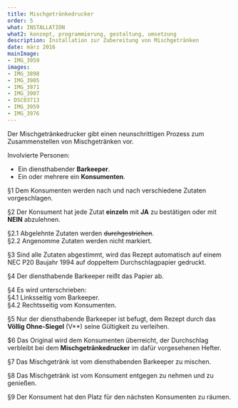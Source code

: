 ```yaml
---
title: Mischgetränkedrucker
order: 5
what: INSTALLATION
what2: konzept, programmierung, gestaltung, umsetzung
description: Installation zur Zubereitung von Mischgetränken
date: märz 2016
mainImage:
- IMG_3959
images:
- IMG_3898
- IMG_3905
- IMG_3971
- IMG_3907
- DSC03713
- IMG_3959
- IMG_3976
---
```


Der Mischgetränkedrucker gibt einen neunschrittigen Prozess zum Zusammenstellen von Mischgetränken vor.

Involvierte Personen:

* Ein diensthabender **Barkeeper**.
* Ein oder mehrere ein **Konsumenten**.

§1 Dem Konsumenten werden nach und nach verschiedene Zutaten vorgeschlagen.

§2 Der Konsument hat jede Zutat **einzeln** mit **JA** zu bestätigen oder mit **NEIN** abzulehnen.

§2.1 Abgelehnte Zutaten werden ~~durchgestrichen~~.  
§2.2 Angenomme Zutaten werden nicht markiert.

§3 Sind alle Zutaten abgestimmt, wird das Rezept automatisch auf einem NEC P20 Baujahr 1994 auf doppeltem Durchschlagpapier gedruckt.

§4 Der diensthabende Barkeeper reißt das Papier ab.

§4 Es wird unterschrieben:  
§4.1 Linksseitig vom Barkeeper.  
§4.2 Rechtsseitig vom Konsumenten.

§5 Nur der diensthabende Barkeeper ist befugt, dem Rezept durch das **Völlig Ohne-Siegel** (V**) seine Gültigkeit zu verleihen.

$6 Das Original wird dem Konsumenten überreicht, der Durchschlag verbleibt bei dem **Mischgetränkedrucker** im dafür vorgesehenen Hefter.

§7 Das Mischgetränk ist vom diensthabenden Barkeeper zu mischen.

§8 Das Mischgetränk ist vom Konsument entgegen zu nehmen und zu genießen.

§9 Der Konsument hat den Platz für den nächsten Konsumenten zu räumen.
